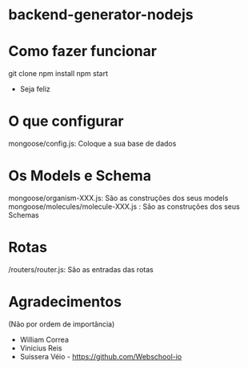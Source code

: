 # backend-generator-nodejs

# Como fazer funcionar

git clone
npm install
npm start

* Seja feliz

# O que configurar
mongoose/config.js: Coloque a sua base de dados

# Os Models e Schema
mongoose/organism-XXX.js: São as construções dos seus models
mongoose/molecules/molecule-XXX.js : São as construções dos seus Schemas

# Rotas
/routers/router.js: São as entradas das rotas


# Agradecimentos
(Não por ordem de importância)

* William Correa
* Vinicius Reis
* Suissera Véio - https://github.com/Webschool-io
